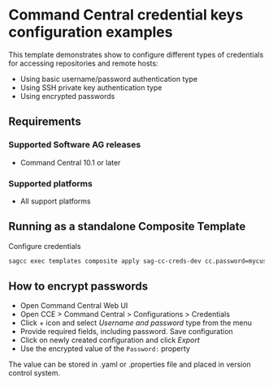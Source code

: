 <!-- Copyright 2013 - 2018 Software AG, Darmstadt, Germany and/or its licensors

   SPDX-License-Identifier: Apache-2.0

    Licensed under the Apache License, Version 2.0 (the "License");
    you may not use this file except in compliance with the License.
    You may obtain a copy of the License at

        http://www.apache.org/licenses/LICENSE-2.0

    Unless required by applicable law or agreed to in writing, software
    distributed under the License is distributed on an "AS IS" BASIS,
     WITHOUT WARRANTIES OR CONDITIONS OF ANY KIND, either express or implied.
     See the License for the specific language governing permissions and

     limitations under the License.                                                  

-->
# Command Central credential keys configuration examples

This template demonstrates show to configure different types of credentials
for accessing repositories and remote hosts:

* Using basic username/password authentication type
* Using SSH private key authentication type
* Using encrypted passwords

## Requirements

### Supported Software AG releases

* Command Central 10.1 or later

### Supported platforms

* All support platforms

## Running as a standalone Composite Template

Configure credentials

```bash
sagcc exec templates composite apply sag-cc-creds-dev cc.password=mycustompass --sync-job --wait 20 -c 5
```

## How to encrypt passwords

* Open Command Central Web UI
* Open CCE > Command Central > Configurations > Credentials
* Click + icon and select *Username and password* type from the menu
* Provide required fields, including password. Save configuration
* Click on newly created configuration and click *Export*
* Use the encrypted value of the `Password:` property

The value can be stored in .yaml or .properties file and placed in version control system.
